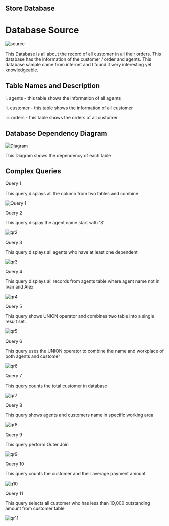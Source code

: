 ## Store Database

# Database Source

![source](https://user-images.githubusercontent.com/73158904/103331945-178a5b00-4aa3-11eb-8a9d-590c59a86c44.png)

This Database is all about the record of all customer in all their orders. This database has the information of the customer / order and agents. This database sample came from internet and I found it very interesting yet knowledgeable.

## Table Names and Description
   i. agents - this table shows the information of all agents

   ii. customer - this table shows the information of all customer

   iii. orders - this table shows the orders of all customer
   
## Database Dependency Diagram

![Diagram](https://user-images.githubusercontent.com/73158904/103334209-8966a280-4aab-11eb-86a0-08b2f202effa.png)


This Diagram shows the dependency of each table


## Complex Queries

Query 1

This query displays all the column from two tables and combine

![Query 1](https://user-images.githubusercontent.com/73158904/103334406-2590a980-4aac-11eb-81b5-60f775f29267.png)

Query 2

This query display the agent name start with 'S'

![qr2](https://user-images.githubusercontent.com/73158904/103334587-ee6ec800-4aac-11eb-925a-b497a21b4357.png)

Query 3

This query displays all agents who have at least one dependent

![qr3](https://user-images.githubusercontent.com/73158904/103334968-7a352400-4aae-11eb-8f0c-b622b38b8174.png)

Query 4

This query displays all records from agents table where agent name not in Ivan and Alex

![qr4](https://user-images.githubusercontent.com/73158904/103335406-ce8cd380-4aaf-11eb-9e91-303bfda5646d.png)

Query 5

This query shows UNION operator and combines two table into a single result set.

![qr5](https://user-images.githubusercontent.com/73158904/103335835-44456f00-4ab1-11eb-85c6-ad9326fd803e.png)

Query 6

This query uses the UNION operator to combine the name and workplace of both agents and customer

![qr6](https://user-images.githubusercontent.com/73158904/103336109-0f85e780-4ab2-11eb-9de7-d6da009b4f36.png)

Query 7 

This query counts the total customer in database

![qr7](https://user-images.githubusercontent.com/73158904/103336548-7e177500-4ab3-11eb-8672-dae2d059ef8a.png)

Query 8 

This query shows agents and customers name in specific working area

![qr8](https://user-images.githubusercontent.com/73158904/103337015-e2870400-4ab4-11eb-9aed-f84fcdaa6996.png)

Query 9

This query perform Outer Join 

![qr9](https://user-images.githubusercontent.com/73158904/103337430-4eb63780-4ab6-11eb-836c-3f874eb22745.png)

Query 10 

This query counts the customer and their average payment amount

![q10](https://user-images.githubusercontent.com/73158904/103338016-ff710680-4ab7-11eb-88bd-a05702bde76e.png)

Query 11

This query selects all customer who has less than 10,000 outstanding amount from customer table

![qr11](https://user-images.githubusercontent.com/73158904/103338246-b8cfdc00-4ab8-11eb-9469-234bef5af353.png)
